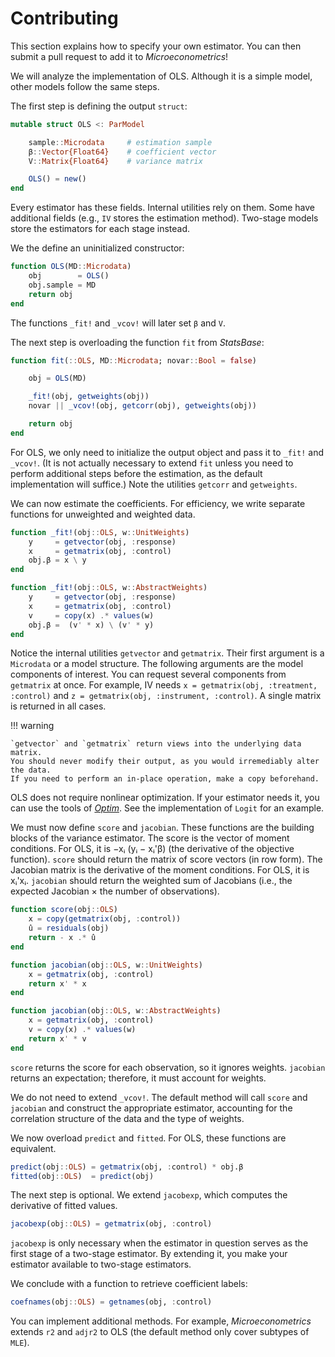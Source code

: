 # Contributing

This section explains how to specify your own estimator.
You can then submit a pull request to add it to *Microeconometrics*!

We will analyze the implementation of OLS.
Although it is a simple model, other models follow the same steps.

The first step is defining the output `struct`:
```julia
mutable struct OLS <: ParModel

    sample::Microdata     # estimation sample
    β::Vector{Float64}    # coefficient vector
    V::Matrix{Float64}    # variance matrix

    OLS() = new()
end
```
Every estimator has these fields. Internal utilities rely on them.
Some have additional fields (e.g., `IV` stores the estimation method).
Two-stage models store the estimators for each stage instead.

We the define an uninitialized constructor:
```julia
function OLS(MD::Microdata)
    obj        = OLS()
    obj.sample = MD
    return obj
end
```
The functions `_fit!` and `_vcov!` will later set `β` and `V`.

The next step is overloading the function `fit` from *StatsBase*:
```julia
function fit(::OLS, MD::Microdata; novar::Bool = false)

    obj = OLS(MD)

    _fit!(obj, getweights(obj))
    novar || _vcov!(obj, getcorr(obj), getweights(obj))

    return obj
end
```
For OLS, we only need to initialize the output object and pass it to `_fit!` and `_vcov!`.
(It is not actually necessary to extend `fit` unless you need to perform additional steps
before the estimation, as the default implementation will suffice.)
Note the utilities `getcorr` and `getweights`.

We can now estimate the coefficients.
For efficiency, we write separate functions for unweighted and weighted data.
```julia
function _fit!(obj::OLS, w::UnitWeights)
    y     = getvector(obj, :response)
    x     = getmatrix(obj, :control)
    obj.β = x \ y
end

function _fit!(obj::OLS, w::AbstractWeights)
    y     = getvector(obj, :response)
    x     = getmatrix(obj, :control)
    v     = copy(x) .* values(w)
    obj.β =  (v' * x) \ (v' * y)
end
```
Notice the internal utilities `getvector` and `getmatrix`.
Their first argument is a `Microdata` or a model structure.
The following arguments are the model components of interest.
You can request several components from `getmatrix` at once. For example, IV needs
`x = getmatrix(obj, :treatment, :control)`
and `z = getmatrix(obj, :instrument, :control)`.
A single matrix is returned in all cases.

!!! warning

    `getvector` and `getmatrix` return views into the underlying data matrix.
    You should never modify their output, as you would irremediably alter the data.
    If you need to perform an in-place operation, make a copy beforehand.

OLS does not require nonlinear optimization. If your estimator needs it,
you can use the tools of [*Optim*](http://julianlsolvers.github.io/Optim.jl/stable/).
See the implementation of `Logit` for an example.

We must now define `score` and `jacobian`.
These functions are the building blocks of the variance estimator.
The score is the vector of moment conditions.
For OLS, it is −xᵢ (yᵢ − xᵢ'β) (the derivative of the objective function).
`score` should return the matrix of score vectors (in row form).
The Jacobian matrix is the derivative of the moment conditions.
For OLS, it is xᵢ'xᵢ. `jacobian` should return the weighted sum of Jacobians
(i.e., the expected Jacobian × the number of observations).
```julia
function score(obj::OLS)
    x = copy(getmatrix(obj, :control))
    û = residuals(obj)
    return - x .* û
end

function jacobian(obj::OLS, w::UnitWeights)
    x = getmatrix(obj, :control)
    return x' * x
end

function jacobian(obj::OLS, w::AbstractWeights)
    x = getmatrix(obj, :control)
    v = copy(x) .* values(w)
    return x' * v
end
```
`score` returns the score for each observation, so it ignores weights.
`jacobian` returns an expectation; therefore, it must account for weights.

We do not need to extend `_vcov!`. The default method will call `score` and `jacobian`
and construct the appropriate estimator, accounting for the correlation structure
of the data and the type of weights.

We now overload `predict` and `fitted`. For OLS, these functions are equivalent.
```julia
predict(obj::OLS) = getmatrix(obj, :control) * obj.β
fitted(obj::OLS)  = predict(obj)
```
The next step is optional. We extend `jacobexp`,
which computes the derivative of fitted values.
```julia
jacobexp(obj::OLS) = getmatrix(obj, :control)
```
`jacobexp` is only necessary when the estimator in question serves as the first stage of
a two-stage estimator. By extending it, you make your estimator available to
two-stage estimators.

We conclude with a function to retrieve coefficient labels:
```julia
coefnames(obj::OLS) = getnames(obj, :control)
```

You can implement additional methods.
For example, *Microeconometrics* extends `r2` and `adjr2` to OLS
(the default method only cover subtypes of `MLE`).
